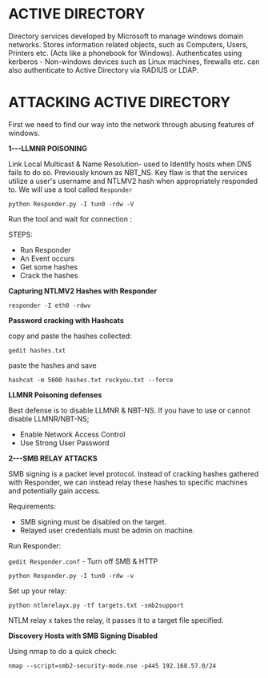# ACTIVE DIRECTORY

Directory services developed by Microsoft to manage windows domain networks.
Stores information related objects, such as Computers, Users, Printers etc. (Acts like a phonebook for Windows).
Authenticates using kerberos - Non-windows devices such as Linux machines, firewalls etc. can also authenticate to Active Directory via RADIUS or LDAP.


# ATTACKING ACTIVE DIRECTORY 
First we need to find our way into the network through abusing features of windows.

**1---LLMNR POISONING**

Link Local Multicast & Name Resolution- used to Identify hosts when DNS fails to do so.
Previously known as NBT_NS.
Key flaw is that the services utilize a user's username and NTLMV2 hash when appropriately responded to.
We will use a tool called `Responder`

`python Responder.py -I tun0 -rdw -V`

Run the tool and wait for connection :

STEPS:
- Run Responder
- An Event occurs
- Get some hashes
- Crack the hashes 

**Capturing NTLMV2 Hashes with Responder**

 `responder -I eth0 -rdwv`
 
 **Password cracking with Hashcats**
 
 copy and paste the hashes collected:
 
 `gedit hashes.txt`
 
 paste the hashes and save
 
 `hashcat -m 5600 hashes.txt rockyou.txt --force`
 
 **LLMNR Poisoning defenses**
 
 Best defense is to disable LLMNR & NBT-NS.
 If you have to use or cannot disable LLMNR/NBT-NS;
 
 - Enable Network Access Control
 - Use Strong User Password

**2---SMB RELAY ATTACKS**

SMB signing is a packet level protocol.
Instead of cracking hashes gathered with Responder, we can instead relay these hashes to specific machines and potentially gain access.

Requirements:

- SMB signing must be disabled on the target.
- Relayed user credentials must be admin on machine.

Run Responder:

`gedit Responder.conf` - Turn off SMB & HTTP

`python Responder.py -I tun0 -rdw -v`

Set up your relay:

`python ntlmrelayx.py -tf targets.txt -smb2support`

NTLM relay x takes the relay, it passes it to a target file specified.

**Discovery Hosts with SMB Signing Disabled**

Using nmap to do a quick check:

`nmap --script=smb2-security-mode.nse -p445 192.168.57.0/24`
